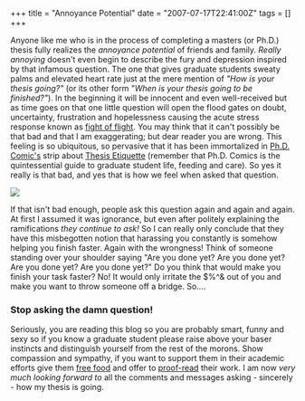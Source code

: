 +++
title = "Annoyance Potential"
date = "2007-07-17T22:41:00Z"
tags = []
+++

Anyone like me who is in the process of completing a masters (or Ph.D.) thesis
fully realizes the _annoyance potential_ of friends and family. _Really
annoying_ doesn't even begin to describe the fury and depression inspired by
that infamous question. The one that gives graduate students sweaty palms and
elevated heart rate just at the mere mention of _"How is your thesis going?"_
(or its other form _"When is your thesis going to be finished?"_). In the
beginning it will be innocent and even well-received but as time goes on that
one little question will open the flood gates on doubt, uncertainty,
frustration and hopelessness causing the acute stress response known as [fight
of flight](http://en.wikipedia.org/wiki/Fight_or_flight). You may think that
it can't possibly be that bad and that I am exaggerating; but dear reader you
are wrong. This feeling is so ubiquitous, so pervasive that it has been
immortalized in [Ph.D. Comic's](http://vincentfilby.posthaven.com/http) strip
about [Thesis
Etiquette](http://www.phdcomics.com/comics/archive.php?comicid=47) (remember
that Ph.D. Comics is the quintessential guide to graduate student life,
feeding and care). So yes it really is that bad, and yes that is how we feel
when asked that question.

[![](http://www.phdcomics.com/comics/archive/phd0227.gif)](http://www.phdcomics.com/comics/archive.php?comicid=47)

If that isn't bad enough, people ask this question again and again and again.
At first I assumed it was ignorance, but even after politely explaining the
ramifications _they continue to ask!_ So I can really only conclude that they
have this misbegotten notion that harassing you constantly is somehow helping
you finish faster. Again with the wrongness! Think of someone standing over
your shoulder saying "Are you done yet? Are you done yet? Are you done yet?
Are you done yet?" Do you think that would make you finish your task faster?
No! It would only irritate the $%^&amp; out of you and make you want to throw
someone off a bridge. So....

### Stop asking the damn question!

Seriously, you are reading this blog so you are probably smart, funny and sexy
so if you know a graduate student please raise above your baser instincts and
distinguish yourself from the rest of the morons. Show compassion and
sympathy, if you want to support them in their academic efforts give them
[free food](http://www.phdcomics.com/comics/archive.php?comicid=39) and offer
to [proof-read](http://www.phdcomics.com/comics/archive.php?comicid=834) their
work. I am now _very much looking forward to_ all the comments and messages
asking - sincerely - how my thesis is going.

